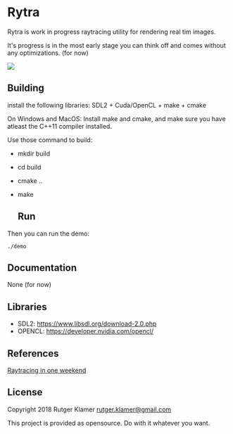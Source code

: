 Rytra
====

Rytra is work in progress raytracing utility for rendering real tim images.

It's progress is in the most early stage you can think off and comes without any optimizations. (for now)

![](src.png?raw=true)


Building
-----

install the following libraries:
SDL2 + Cuda/OpenCL + make + cmake

On Windows and MacOS:
Install make and cmake, and make sure you have atleast the C++11 compiler installed.
  
Use those command to build:

- mkdir build
- cd build
- cmake ..
- make

  Run
  -----
Then you can run the demo:

	./demo


  Documentation
  -----
  None (for now)

Libraries
---------

- SDL2: <https://www.libsdl.org/download-2.0.php>
- OPENCL: <https://developer.nvidia.com/opencl/>


References
-------
[Raytracing in one weekend](https://www.amazon.com/Ray-Tracing-Weekend-Minibooks-Book-ebook/dp/B01B5AODD8)

License
-------

Copyright 2018 Rutger Klamer <rutger.klamer@gmail.com>

This project is provided as opensource. Do with it whatever you want.
